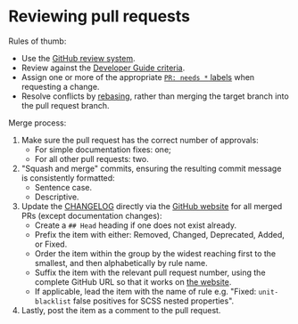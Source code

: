 # Reviewing pull requests

Rules of thumb:

-   Use the [GitHub review system](https://help.github.com/articles/about-pull-request-reviews/).
-   Review against the [Developer Guide criteria](../developer-guide/rules.md).
-   Assign one or more of the appropriate [`PR: needs *` labels](https://github.com/stylelint/stylelint/labels) when requesting a change.
-   Resolve conflicts by [rebasing](https://www.atlassian.com/git/tutorials/rewriting-history/git-rebase), rather than merging the target branch into the pull request branch.

Merge process:

1.  Make sure the pull request has the correct number of approvals:
    -   For simple documentation fixes: one;
    -   For all other pull requests: two.
2.  "Squash and merge" commits, ensuring the resulting commit message is consistently formatted:
    -   Sentence case.
    -   Descriptive.
3.  Update the [CHANGELOG](https://github.com/stylelint/stylelint/blob/master/CHANGELOG.md) directly via the [GitHub website](https://github.com/stylelint/stylelint/edit/master/CHANGELOG.md) for all merged PRs (except documentation changes):
    -   Create a `## Head` heading if one does not exist already.
    -   Prefix the item with either: Removed, Changed, Deprecated, Added, or Fixed.
    -   Order the item within the group by the widest reaching first to the smallest, and then alphabetically by rule name.
    -   Suffix the item with the relevant pull request number, using the complete GitHub URL so that it works on [the website](https://stylelint.io/CHANGELOG/).
    -   If applicable, lead the item with the name of rule e.g. "Fixed: `unit-blacklist` false positives for SCSS nested properties".
4.  Lastly, post the item as a comment to the pull request.
